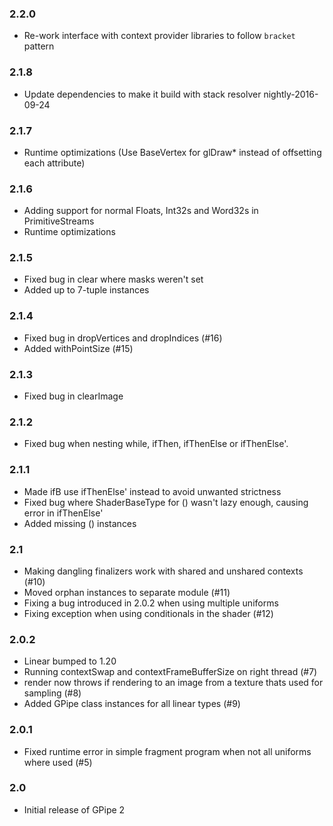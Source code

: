 ### 2.2.0

- Re-work interface with context provider libraries to follow `bracket` pattern

### 2.1.8

- Update dependencies to make it build with stack resolver nightly-2016-09-24

### 2.1.7

- Runtime optimizations (Use BaseVertex for glDraw* instead of offsetting each attribute)

### 2.1.6

- Adding support for normal Floats, Int32s and Word32s in PrimitiveStreams
- Runtime optimizations

### 2.1.5

- Fixed bug in clear where masks weren't set
- Added up to 7-tuple instances

### 2.1.4

- Fixed bug in dropVertices and dropIndices (#16)
- Added withPointSize (#15)

### 2.1.3

- Fixed bug in clearImage

### 2.1.2

- Fixed bug when nesting while, ifThen, ifThenElse or ifThenElse'. 

### 2.1.1

- Made ifB use ifThenElse' instead to avoid unwanted strictness 
- Fixed bug where ShaderBaseType for () wasn't lazy enough, causing error in ifThenElse'
- Added missing () instances

### 2.1

- Making dangling finalizers work with shared and unshared contexts (#10) 
- Moved orphan instances to separate module (#11)
- Fixing a bug introduced in 2.0.2 when using multiple uniforms 
- Fixing exception when using conditionals in the shader (#12)

### 2.0.2

- Linear bumped to 1.20
- Running contextSwap and contextFrameBufferSize on right thread (#7)
- render now throws if rendering to an image from a texture thats used for sampling (#8)
- Added GPipe class instances for all linear types (#9)

### 2.0.1

- Fixed runtime error in simple fragment program when not all uniforms where used (#5)

### 2.0

- Initial release of GPipe 2